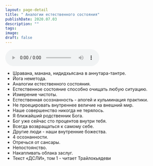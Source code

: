 ```yaml
---
layout: page-detail
title: " Аналогии естественного состояния"
publishDate: 2020.07.03
description: ""
tags:
image:
draft: false
---
```


<audio title="2020.07.03 -  Аналогии естественного состояния.mp3" src="/upload/iblock/743/74301f4e7ea7bfe51e126bfb642d4360.mp3" controls=""></audio>

* Шравана, манана, нидидхьясана в аннутара-тантре.
* Йога неметода.
* Аналогии естественного состояния.
* Естественное состояние способно очищать любую ситуацию.
* Измерение чистоты.
* Естественная осознанность - апогей и кульминация практики.
* Не проецировать внутреннее величие на внешний мир.
* Наше совершенство никогда не терялось.
* Я ближайший родственник Бога.
* Бог уже сейчас сто процентов внутри тебя.
* Всегда возвращаться к самому себе.
* Другие люди - наши внутренние божества.
* 4 осознанности.
* Отречься от сансары.
* Непостоянство.
* Накапливать облака заслуг.
* Текст «ДСЛИ», том 1 - читает Трайлокьядеви

  
